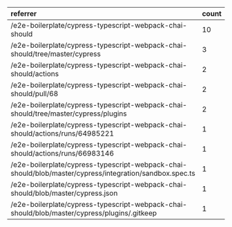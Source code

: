 | referrer                                                                                                | count | uniques |
| :------------------------------------------------------------------------------------------------------ | :---- | :------ |
| /e2e-boilerplate/cypress-typescript-webpack-chai-should                                                 | 10    | 2       |
| /e2e-boilerplate/cypress-typescript-webpack-chai-should/tree/master/cypress                             | 3     | 1       |
| /e2e-boilerplate/cypress-typescript-webpack-chai-should/actions                                         | 2     | 1       |
| /e2e-boilerplate/cypress-typescript-webpack-chai-should/pull/68                                         | 2     | 1       |
| /e2e-boilerplate/cypress-typescript-webpack-chai-should/tree/master/cypress/plugins                     | 2     | 1       |
| /e2e-boilerplate/cypress-typescript-webpack-chai-should/actions/runs/64985221                           | 1     | 1       |
| /e2e-boilerplate/cypress-typescript-webpack-chai-should/actions/runs/66983146                           | 1     | 1       |
| /e2e-boilerplate/cypress-typescript-webpack-chai-should/blob/master/cypress/integration/sandbox.spec.ts | 1     | 1       |
| /e2e-boilerplate/cypress-typescript-webpack-chai-should/blob/master/cypress.json                        | 1     | 1       |
| /e2e-boilerplate/cypress-typescript-webpack-chai-should/blob/master/cypress/plugins/.gitkeep            | 1     | 1       |